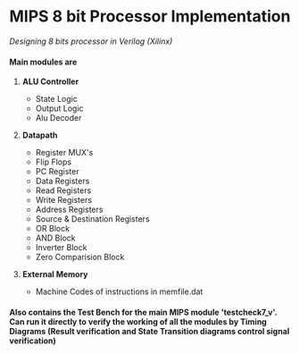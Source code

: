 # MIPS 8 bit Processor Implementation

*Designing 8 bits processor in Verilog (Xilinx)*

#### Main modules are 


1. **ALU Controller**
	* State Logic
	* Output Logic
	* Alu Decoder

2. **Datapath**
	* Register MUX's
	* Flip Flops
	* PC Register
	* Data Registers
	* Read Registers
	* Write Registers
	* Address Registers
	* Source & Destination Registers
	* OR Block
	* AND Block
	* Inverter Block
	* Zero Comparision Block

3. **External Memory**
	* Machine Codes of instructions in memfile.dat

#### Also contains the Test Bench for the main MIPS module 'testcheck7_v'. Can run it directly to verify the working of all the modules by Timing Diagrams (Result verification and State Transition diagrams control signal verification)
